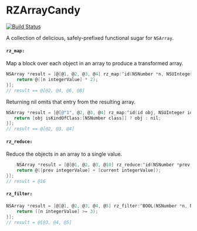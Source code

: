 RZArrayCandy
============

[![Build Status](https://travis-ci.org/Raizlabs/RZArrayCandy.svg)](https://travis-ci.org/Raizlabs/RZArrayCandy)

A collection of delicious, safely-prefixed functional sugar for `NSArray`.

#### `rz_map:`

Map a block over each object in an array to produce a transformed array.

```objective-c
NSArray *result = [@[@1, @2, @3, @4] rz_map:^id(NSNumber *n, NSUInteger idx, NSArray *array) {
	return @([n integerValue] * 2);
}];
// result == @[@2, @4, @6, @8]
```

Returning nil omits that entry from the resulting array.

```objective-c
NSArray *result = [@[@"1", @2, @3, @4] rz_map:^id(id obj, NSUInteger idx, NSArray *array) {
   return [obj isKindOfClass:[NSNumber class]] ? obj : nil;
}];
// result == @[@2, @3, @4]
```

#### `rz_reduce:`

Reduce the objects in an array to a single value.

```objective-c
    NSArray *result = [@[@1, @2, @3, @10] rz_reduce:^id(NSNumber *prev, NSNumber *current, NSUInteger idx, NSArray *array) {
    return @([prev integerValue] + [current integerValue]);
}];
// result = @16
```

#### `rz_filter:`

```objective-c
NSArray *result = [@[@1, @2, @3, @4, @5] rz_filter:^BOOL(NSNumber *n, NSUInteger idx, NSArray *array) {
    return ([n integerValue] >= 3);
}];
// result = @[@3, @4, @5]
```
